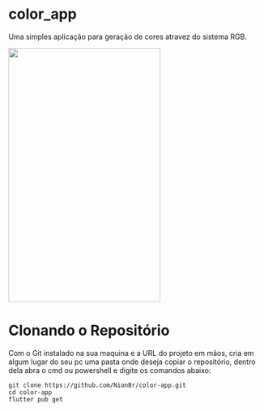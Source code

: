 # color_app

Uma simples aplicação para geração de cores atravez do sistema RGB.

<img src="/assets/gifs/mockup.GIF" width="300" height="500"/>

# Clonando o Repositório

Com o Git instalado na sua maquina e a URL do projeto em mãos, cria em algum lugar do seu pc uma pasta onde deseja copiar o repositório, dentro dela abra o cmd ou powershell e digite os comandos abaixo:

```
git clone https://github.com/NionBr/color-app.git
cd color-app
flutter pub get
```